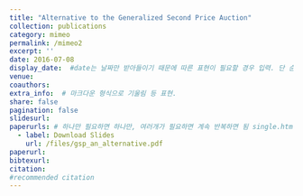 ```yaml
---
title: "Alternative to the Generalized Second Price Auction"
collection: publications
category: mimeo
permalink: /mimeo2
excerpt: ''
date: 2016-07-08
display_date:  #date는 날짜만 받아들이기 때문에 따른 표현이 필요할 경우 입력. 단 순서는 date를 여전히 활용함.
venue:
coauthors: 
extra_info:  # 마크다운 형식으로 기울림 등 표현. 
share: false
pagination: false
slidesurl: 
paperurls: # 하나만 필요하면 하나만, 여러개가 필요하면 계속 반복하면 됨 single.html 에서 작동
  - label: Download Slides
    url: /files/gsp_an_alternative.pdf
paperurl: 
bibtexurl: 
citation:
#recommended citation  
---
```


